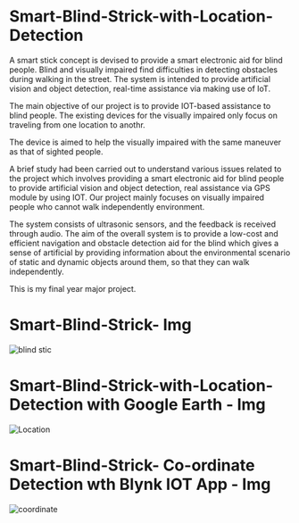 # Smart-Blind-Strick-with-Location-Detection

A smart stick concept is devised to provide a smart electronic aid for blind people. Blind 
and visually impaired find difficulties in detecting obstacles during walking in the street. 
The system is intended to provide artificial vision and object detection,  real-time assistance 
via making use of IoT. 


The main objective of our project is to provide IOT-based assistance to blind people. 
The existing devices for the visually impaired only focus on traveling from one location 
to anothr.


The device is aimed to help the visually impaired with the same maneuver as that of sighted 
people. 


A brief study had been carried out to understand various issues related to the project which 
involves providing a smart electronic aid for blind people to provide artificial vision and 
object detection, real assistance via GPS module by using IOT. Our project mainly focuses 
on visually impaired people who cannot walk independently environment. 




The system consists of ultrasonic sensors, and the feedback is received through audio. The 
aim of the overall system is to provide a low-cost and efficient navigation and obstacle 
detection aid for the blind which gives a sense of artificial by providing 
information about the environmental scenario of static and dynamic objects around them, so 
that they can walk independently.

This is my final year major project.

# Smart-Blind-Strick- Img


![blind stic](https://github.com/Aditya9764/Smart-Blind-Strick-with-Location-Detection/assets/90107321/81a2b78b-e6e7-4c1f-a8e2-5087e77ac677)



# Smart-Blind-Strick-with-Location-Detection with Google Earth - Img



![Location](https://github.com/Aditya9764/Smart-Blind-Strick-with-Location-Detection/assets/90107321/57c7ac8e-86df-4f3d-a14a-17c9e422353c)



# Smart-Blind-Strick- Co-ordinate Detection wth Blynk IOT App - Img



![coordinate](https://github.com/Aditya9764/Smart-Blind-Strick-with-Location-Detection/assets/90107321/a62389ea-1798-426e-bb15-33049bbaaf0f)

